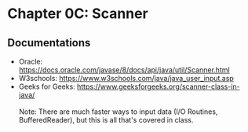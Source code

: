# Chapter 0C: Scanner
## Documentations
- Oracle: https://docs.oracle.com/javase/8/docs/api/java/util/Scanner.html
- W3schools: https://www.w3schools.com/java/java_user_input.asp
- Geeks for Geeks: https://www.geeksforgeeks.org/scanner-class-in-java/ <br/> <br/>
Note: There are much faster ways to input data (I/O Routines, BufferedReader), but this is all that's covered in class.
